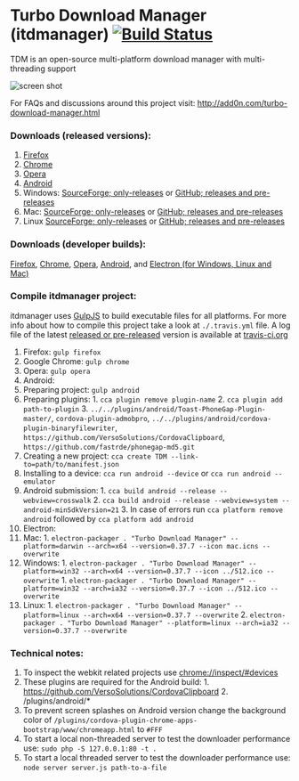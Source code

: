 Turbo Download Manager (itdmanager) [![Build Status](https://travis-ci.org/inbasic/turbo-download-manager.svg?branch=master)](https://travis-ci.org/inbasic/turbo-download-manager)
===

TDM is an open-source multi-platform download manager with multi-threading support

![screen shot](https://cloud.githubusercontent.com/assets/351062/15116089/28ab9f5e-1617-11e6-8ceb-82c0e604593c.png)

For FAQs and discussions around this project visit:
http://add0n.com/turbo-download-manager.html

### Downloads (released versions):
1. [Firefox](https://addons.mozilla.org/firefox/addon/turbo-download-manager/)
2. [Chrome](https://chrome.google.com/webstore/detail/turbo-download-manager/kemfccojgjoilhfmcblgimbggikekjip)
3. [Opera](https://addons.opera.com/extensions/details/turbo-download-manager/)
5. [Android](https://play.google.com/store/apps/details?id=com.add0n.downloader)
6. Windows: [SourceForge; only-releases](https://sourceforge.net/projects/turbo-download-manager/) or [GitHub; releases and pre-releases](https://github.com/inbasic/turbo-download-manager/releases)
7. Mac: [SourceForge; only-releases](https://sourceforge.net/projects/turbo-download-manager/) or [GitHub; releases and pre-releases](https://github.com/inbasic/turbo-download-manager/releases)
8. Linux [SourceForge; only-releases](https://sourceforge.net/projects/turbo-download-manager/) or [GitHub; releases and pre-releases](https://github.com/inbasic/turbo-download-manager/releases)

### Downloads (developer builds):
[Firefox](https://github.com/inbasic/turbo-download-manager/releases), [Chrome](https://github.com/inbasic/turbo-download-manager/releases), [Opera](https://github.com/inbasic/turbo-download-manager/releases), [Android](https://github.com/inbasic/turbo-download-manager/releases), and [Electron (for Windows, Linux and Mac)](https://github.com/inbasic/turbo-download-manager/releases)

### Compile itdmanager project:
itdmanager uses [GulpJS](http://gulpjs.com/) to build executable files for all platforms. For more info about how to compile this project take a look at `./.travis.yml` file. A log file of the latest [released or pre-released](https://github.com/inbasic/turbo-download-manager/releases) version is available at [travis-ci.org](https://travis-ci.org/inbasic/turbo-download-manager)

1. Firefox: `gulp firefox`
2. Google Chrome: `gulp chrome`
3. Opera: `gulp opera`
4. Android:
  1. Preparing project: `gulp android`
  2. Preparing plugins:
    1. `cca plugin remove plugin-name`
    2. `cca plugin add path-to-plugin`
    3.  `../../plugins/android/Toast-PhoneGap-Plugin-master/`, `cordova-plugin-admobpro`, `../../plugins/android/cordova-plugin-binaryfilewriter`, `https://github.com/VersoSolutions/CordovaClipboard`, `https://github.com/fastrde/phonegap-md5.git`
  3. Creating a new project: `cca create TDM --link-to=path/to/manifest.json`
  4. Installing to a device: `cca run android --device` or `cca run android --emulator`
  5. Android submission:
    1. `cca build android --release --webview=crosswalk`
    2. `cca build android --release --webview=system --android-minSdkVersion=21`
    3. In case of errors run `cca platform remove android` followed by `cca platform add android`
5. Electron:
  1. Mac:
    1. `electron-packager . "Turbo Download Manager" --platform=darwin --arch=x64 --version=0.37.7 --icon mac.icns --overwrite`
  2. Windows:
    1. `electron-packager . "Turbo Download Manager" --platform=win32 --arch=x64 --version=0.37.7 --icon ../512.ico --overwrite`
    1. `electron-packager . "Turbo Download Manager" --platform=win32 --arch=ia32 --version=0.37.7 --icon ../512.ico --overwrite`
  2. Linux:
    1. `electron-packager . "Turbo Download Manager" --platform=linux --arch=x64 --version=0.37.7 --overwrite`
    2. `electron-packager . "Turbo Download Manager" --platform=linux --arch=ia32 --version=0.37.7 --overwrite`

### Technical notes:

  1. To inspect the webkit related projects use [chrome://inspect/#devices](chrome://inspect/#devices)
  2. These plugins are required for the Android build:
    1. https://github.com/VersoSolutions/CordovaClipboard
    2. /plugins/android/*
  3. To prevent screen splashes on Android version change the background color of `/plugins/cordova-plugin-chrome-apps-bootstrap/www/chromeapp.html` to `#FFF`
  4. To start a local non-threaded server to test the downloader performance use: `sudo php -S 127.0.0.1:80 -t .`
  5. To start a local threaded server to test the downloader performance use: `node server server.js path-to-a-file`


